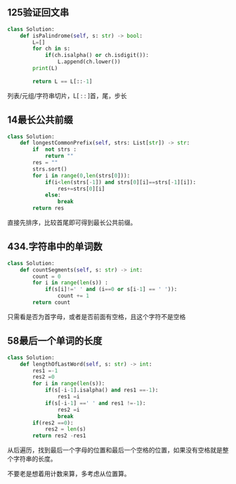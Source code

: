 ## 125验证回文串

```python
class Solution:
    def isPalindrome(self, s: str) -> bool:
        L=[]
        for ch in s:
            if(ch.isalpha() or ch.isdigit()):
                L.append(ch.lower())
        print(L)
        
        return L == L[::-1]
```

列表/元组/字符串切片，L[ : : ]首，尾，步长

## 14最长公共前缀

```python
class Solution:
    def longestCommonPrefix(self, strs: List[str]) -> str:
        if  not strs :
            return ""
        res = ""
        strs.sort()
        for i in range(0,len(strs[0])):
            if(i<len(strs[-1]) and strs[0][i]==strs[-1][i]):
                res+=strs[0][i]
            else:
                break
        return res
```

直接先排序，比较首尾即可得到最长公共前缀。

## 434.字符串中的单词数

```python
class Solution:
    def countSegments(self, s: str) -> int:
        count = 0
        for i in range(len(s)) :
            if(s[i]!=' ' and (i==0 or s[i-1] == ' ')):
                count += 1
        return count
```

只需看是否为首字母，或者是否前面有空格，且这个字符不是空格

## 58最后一个单词的长度

```python
class Solution:
    def lengthOfLastWord(self, s: str) -> int:
        res1 =-1
        res2 =0
        for i in range(len(s)):
            if(s[-i-1].isalpha() and res1 ==-1):
                res1 =i
            if(s[-i-1] ==' ' and res1 !=-1):
                res2 =i
                break
        if(res2 ==0):
            res2 = len(s)
        return res2 -res1
```

从后遍历，找到最后一个字母的位置和最后一个空格的位置，如果没有空格就是整个字符串的长度。

不要老是想着用计数来算，多考虑从位置算。